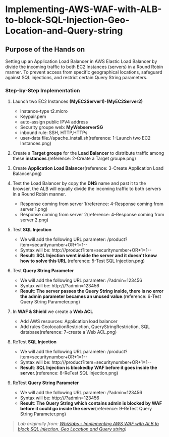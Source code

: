 # Implementing-AWS-WAF-with-ALB-to-block-SQL-Injection-Geo-Location-and-Query-string

## Purpose of the Hands on


Setting up an Application Load Balancer in AWS Elastic Load Balancer by divide the incoming traffic to both EC2 Instances (servers) in a Round Robin manner. To prevent access from specific geographical locations, safeguard against SQL injections, and restrict certain Query String parameters. 

### Step-by-Step Implementation

1. Launch two EC2 Instances <b>(MyEC2Server1)</b>-<b>(MyEC2Server2)</b>
   - instance-type t2.micro
   - Keypair.pem
   - auto-assign public IPV4 address
   - Security groupe web: <b>MyWebserverSG</b>
   - inbound rule: SSH, HTTP,HTTPs
   - user-data file://apache_install.sh(reference: 1-Launch two EC2 Instances.png)
2. Create a <b>Target groupe</b> for the <b>Load Balancer</b> to distribute traffic among these <b>instances</b>.(reference: 2-Create a Target groupe.png)
3. Create <b>Application Load Balancer</b>(reference: 3-Create Application Load Balancer.png)
4. Test the Load Balancer by copy the <b>DNS</b> name and past it to the browser, the ALB will equally divide the incoming traffic to both servers in a Round Robin manner.
   - Response coming from server 1(reference: 4-Response coming from server 1.png)
   - Response coming from server 2(reference: 4-Response coming from server 2.png)
   
5. Test <b>SQL Injection</b>
   - We will add the following URL parameter: /product?item=securitynumber+OR+1=1--
   - Syntax will be: http://<ELB DNS>/product?item=securitynumber+OR+1=1--
   - <b>Result</b>: <b>SQL Injection went inside the server and it doesn't know how to solve this URL</b>.(reference: 5-Test SQL Injection.png)
6. Test <b>Query String Parameter</b>
   - We will add the following URL parameter: /?admin=123456
   - Syntax will be: http://<ELB DNS>/?admin=123456
   - <b>Result</b>: <b>The server passes the Query String inside, there is no error the admin parameter becames an unused value</b>.(reference: 6-Test Query String Parameter.png)
     
7. In <b>WAF & Shield</b> we create a <b>Web ACL</b>
   - Add AWS resources: Application load balancer
   - Add rules GeolocationRestriction, QueryStringRestriction, SQL database(reference: 7-create a Web ACL.png)
  
8. ReTest <b>SQL Injection</b>
   - We will add the following URL parameter: /product?item=securitynumber+OR+1=1--
   - Syntax will be: http://<ELB DNS>/product?item=securitynumber+OR+1=1--
   - <b>Result</b>: <b>SQL Injection is blockedby WAF before it goes inside the server.</b>(reference: 8-ReTest SQL Injection.png)
   
9. ReTest <b>Query String Parameter</b>
   - We will add the following URL parameter: /?admin=123456
   - Syntax will be: http://<ELB DNS>/?admin=123456
   - <b>Result</b>: <b>The Query String which contains admin is blocked by WAF before it could go inside the server</b>(reference: 9-ReTest Query String Parameter.png)

 
    

> *Lab originally from: [Whizlabs - Implementing AWS WAF with ALB to block SQL Injection, Geo Location and Query string](https://www.whizlabs.com/labs/implementing-aws-waf-with-alb-to-block-sql-injection-geo-location-and-query-string/))*



